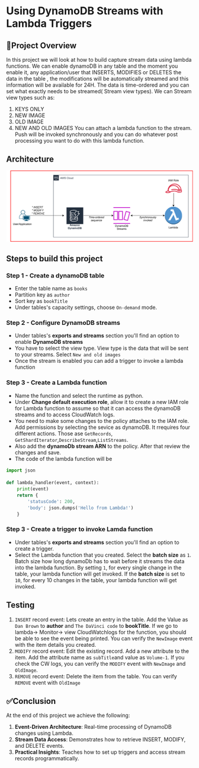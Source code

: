 # Using DynamoDB Streams with Lambda Triggers
## 📘Project Overview
In this project we will look at how to build capture stream data using lambda functions. We can enable dynamoDB in any table and the moment you enable it, any application/user that INSERTS, MODIFIES or DELETES the data in the table
, the modifications will be automatically streamed and this information will be available for 24H. The data is time-ordered and you can set what exactly needs to be streamed( Stream view types). We can Stream view types such as:
  1. KEYS ONLY
  2. NEW IMAGE
  3. OLD IMAGE
  4. NEW AND OLD IMAGES
You can attach a lambda function to the stream. Push will be invoked synchronously and you can do whatever post processing you want to do with this lambda function.
## Architecture
![Diagram explaining the architecture of this project](Images/Architecture-diagram.svg)
## Steps to build this project
### Step 1 - Create a dynamoDB table
* Enter the table name as `books`
* Partition key as `author`
* Sort key as `bookTitle`
* Under tables's capacity settings, choose `On-demand` mode.
### Step 2 - Configure DynamoDB streams
* Under tables's **exports and streams** section you'll find an option to enable **DynamoDB streams**
* You have to select the view type. View type is the data that will be sent to your streams. Select `New and old images`
* Once the stream is enabled you can add a trigger to invoke a lambda function
### Step 3 - Create a Lambda function
* Name the function and select the runtime as python.
* Under **Change default execution role**, allow it to create a new IAM role for Lambda function to assume so that it can access the dynamoDB streams and to access CloudWatch logs.
* You need to make some changes to the policy attaches to the IAM role. Add permissions by selecting the sevice as dynamoDB.
  It rrequires four different actions. Those ase `GetRecords`,`
GetShardIterator`,`DescribeStream`,`ListStreams`.
* Also add the **dynamoDb stream ARN** to the policy. After that review the changes and save.
* The code of the lambda function will be
```python
import json

def lambda_handler(event, context):
    print(event)
    return {
        'statusCode': 200,
        'body': json.dumps('Hello from Lambda!')
    }
```
### Step 3 - Create a trigger to invoke Lamda function
* Under tables's **exports and streams** section you'll find an option to create a trigger.
* Select the Lambda function that you created. Select the **batch size** as `1`. Batch size how long dynamoDb has to wait before it streams the data into the lambda function. By setting `1`, for every single change in the table, your lambda function will get invoked. If the **batch size** is set to `10`, for every 10 changes in the table, your lambda function will get invoked.
## Testing
1. `INSERT` record event: Lets create an entry in the table. Add the Value as `Dan Brown` to **author** and `The DaVinci code` to **bookTitle**.
   If we go to lambda-> Monitor-> view CloudWatchlogs for the function, you should be able to see the event being printed.
   You can verify the `NewImage` event with the item details you created.
2. `MODIFY` record event: Edit the existing record. Add a new attribute to the item. Add the attribute name as `subTitle`and value as
   `Volume-1`.
   If you check the CW logs, you can verify the `MODIFY` event with `NewImage` and `OldImage`.
3. `REMOVE` record event: Delete the item from the table. You can verify `REMOVE` event with `OldImage`
## ✅Conclusion
At the end of this project we achieve the following:
   1. **Event-Driven Architecture**: Real-time processing of DynamoDB changes using Lambda.
   2. **Stream Data Access**: Demonstrates how to retrieve INSERT, MODIFY, and DELETE events.
   3. **Practical Insights**: Teaches how to set up triggers and access stream records programmatically.
